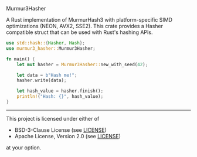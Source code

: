Murmur3Hasher

A Rust implementation of MurmurHash3 with platform-specific SIMD optimizations (NEON, AVX2, SSE2). This crate provides a Hasher compatible struct that can be used with Rust's hashing APIs.

```rust
use std::hash::{Hasher, Hash};
use murmur3_hasher::Murmur3Hasher;

fn main() {
    let mut hasher = Murmur3Hasher::new_with_seed(42);

    let data = b"Hash me!";
    hasher.write(data);

    let hash_value = hasher.finish();
    println!("Hash: {}", hash_value);
}
```

----

This project is licensed under either of

- BSD-3-Clause License (see [LICENSE](LICENSE.md))
- Apache License, Version 2.0 (see [LICENSE](LICENSE-APACHE.md))

at your option.